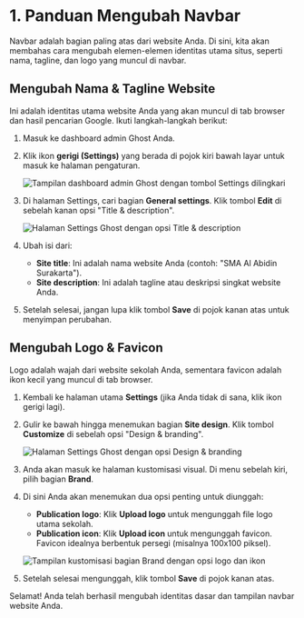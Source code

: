 # 1. Panduan Mengubah Navbar

Navbar adalah bagian paling atas dari website Anda. Di sini, kita akan membahas cara mengubah elemen-elemen identitas utama situs, seperti nama, tagline, dan logo yang muncul di navbar.

## Mengubah Nama & Tagline Website

Ini adalah identitas utama website Anda yang akan muncul di tab browser dan hasil pencarian Google. Ikuti langkah-langkah berikut:

1.  Masuk ke dashboard admin Ghost Anda.
2.  Klik ikon **gerigi (Settings)** yang berada di pojok kiri bawah layar untuk masuk ke halaman pengaturan.

    ![Tampilan dashboard admin Ghost dengan tombol Settings dilingkari](/gambar/ghost-dashboard-settings.png)

3.  Di halaman Settings, cari bagian **General settings**. Klik tombol **Edit** di sebelah kanan opsi "Title & description".

    ![Halaman Settings Ghost dengan opsi Title & description](/gambar/ghost-settings-title.png)

4.  Ubah isi dari:
    * **Site title**: Ini adalah nama website Anda (contoh: "SMA Al Abidin Surakarta").
    * **Site description**: Ini adalah tagline atau deskripsi singkat website Anda.

5.  Setelah selesai, jangan lupa klik tombol **Save** di pojok kanan atas untuk menyimpan perubahan.

## Mengubah Logo & Favicon

Logo adalah wajah dari website sekolah Anda, sementara favicon adalah ikon kecil yang muncul di tab browser.

1.  Kembali ke halaman utama **Settings** (jika Anda tidak di sana, klik ikon gerigi lagi).
2.  Gulir ke bawah hingga menemukan bagian **Site design**. Klik tombol **Customize** di sebelah opsi "Design & branding".

    ![Halaman Settings Ghost dengan opsi Design & branding](/gambar/ghost-settings-design.png)

3.  Anda akan masuk ke halaman kustomisasi visual. Di menu sebelah kiri, pilih bagian **Brand**.
4.  Di sini Anda akan menemukan dua opsi penting untuk diunggah:
    * **Publication logo**: Klik **Upload logo** untuk mengunggah file logo utama sekolah.
    * **Publication icon**: Klik **Upload icon** untuk mengunggah favicon. Favicon idealnya berbentuk persegi (misalnya 100x100 piksel).

    ![Tampilan kustomisasi bagian Brand dengan opsi logo dan ikon](/gambar/ghost-design-brand.png)

5.  Setelah selesai mengunggah, klik tombol **Save** di pojok kanan atas.

Selamat! Anda telah berhasil mengubah identitas dasar dan tampilan navbar website Anda.

